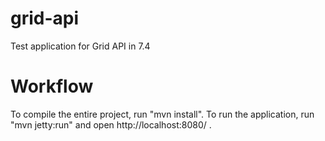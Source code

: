 grid-api
==============

Test application for Grid API in 7.4

Workflow
========

To compile the entire project, run "mvn install".
To run the application, run "mvn jetty:run" and open http://localhost:8080/ .

